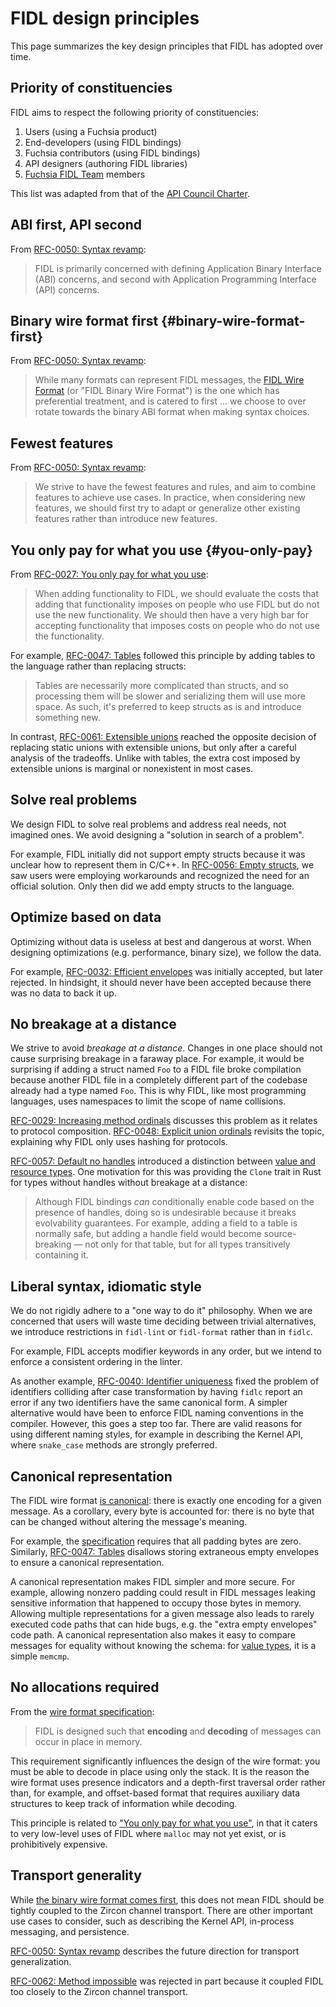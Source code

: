 # FIDL design principles

This page summarizes the key design principles that FIDL has adopted over time.

## Priority of constituencies

FIDL aims to respect the following priority of constituencies:

1. Users (using a Fuchsia product)
2. End-developers (using FIDL bindings)
3. Fuchsia contributors (using FIDL bindings)
4. API designers (authoring FIDL libraries)
5. [Fuchsia FIDL Team] members

This list was adapted from that of the [API Council Charter].

## ABI first, API second

From [RFC-0050: Syntax revamp][rfc-0050-principles]:

> FIDL is primarily concerned with defining Application Binary Interface (ABI)
> concerns, and second with Application Programming Interface (API) concerns.

## Binary wire format first {#binary-wire-format-first}

From [RFC-0050: Syntax revamp][rfc-0050-binary-wire-format-first]:

> While many formats can represent FIDL messages, the [FIDL Wire
> Format][wire-format] (or "FIDL Binary Wire Format") is the one which has
> preferential treatment, and is catered to first ... we choose to over rotate
> towards the binary ABI format when making syntax choices.

## Fewest features

From [RFC-0050: Syntax revamp][rfc-0050-fewest-features]:

> We strive to have the fewest features and rules, and aim to combine features
> to achieve use cases. In practice, when considering new features, we should
> first try to adapt or generalize other existing features rather than introduce
> new features.

## You only pay for what you use {#you-only-pay}

From [RFC-0027: You only pay for what you use][rfc-0027]:

> When adding functionality to FIDL, we should evaluate the costs that adding
> that functionality imposes on people who use FIDL but do not use the new
> functionality. We should then have a very high bar for accepting functionality
> that imposes costs on people who do not use the functionality.

For example, [RFC-0047: Tables][rfc-0047-motivation] followed this principle by
adding tables to the language rather than replacing structs:

> Tables are necessarily more complicated than structs, and so processing them
> will be slower and serializing them will use more space. As such, it's
> preferred to keep structs as is and introduce something new.

In contrast, [RFC-0061: Extensible unions][rfc-0061-pros-and-cons] reached the
opposite decision of replacing static unions with extensible unions, but only
after a careful analysis of the tradeoffs. Unlike with tables, the extra cost
imposed by extensible unions is marginal or nonexistent in most cases.

## Solve real problems

We design FIDL to solve real problems and address real needs, not imagined ones.
We avoid designing a "solution in search of a problem".

For example, FIDL initially did not support empty structs because it was unclear
how to represent them in C/C++. In [RFC-0056: Empty structs][rfc-0056], we saw
users were employing workarounds and recognized the need for an official
solution. Only then did we add empty structs to the language.

## Optimize based on data

Optimizing without data is useless at best and dangerous at worst. When
designing optimizations (e.g. performance, binary size), we follow the data.

For example, [RFC-0032: Efficient envelopes][rfc-0032] was initially accepted,
but later rejected. In hindsight, it should never have been accepted because
there was no data to back it up.

## No breakage at a distance

We strive to avoid _breakage at a distance_. Changes in one place should not
cause surprising breakage in a faraway place. For example, it would be
surprising if adding a struct named `Foo` to a FIDL file broke compilation
because another FIDL file in a completely different part of the codebase already
had a type named `Foo`. This is why FIDL, like most programming languages, uses
namespaces to limit the scope of name collisions.

[RFC-0029: Increasing method ordinals][rfc-0029-breakage-at-a-distance]
discusses this problem as it relates to protocol composition. [RFC-0048:
Explicit union ordinals][rfc-0048-hashing-only-for-protocols] revisits the
topic, explaining why FIDL only uses hashing for protocols.

[RFC-0057: Default no handles][rfc-0057] introduced a distinction between [value
and resource types][lang-resource]. One motivation for this was providing the
`Clone` trait in Rust for types without handles without breakage at a distance:

> Although FIDL bindings _can_ conditionally enable code based on the presence
> of handles, doing so is undesirable because it breaks evolvability guarantees.
> For example, adding a field to a table is normally safe, but adding a handle
> field would become source-breaking &mdash; not only for that table, but for
> all types transitively containing it.

## Liberal syntax, idiomatic style

We do not rigidly adhere to a "one way to do it" philosophy. When we are
concerned that users will waste time deciding between trivial alternatives, we
introduce restrictions in `fidl-lint` or `fidl-format` rather than in `fidlc`.

<!-- TODO(fxbug.dev/74753): Say "the linter enforces an ordering" when it is true. -->
For example, FIDL accepts modifier keywords in any order, but we intend to
enforce a consistent ordering in the linter.

As another example, [RFC-0040: Identifier uniqueness][rfc-0040] fixed the
problem of identifiers colliding after case transformation by having `fidlc`
report an error if any two identifiers have the same canonical form. A simpler
alternative would have been to enforce FIDL naming conventions in the compiler.
However, this goes a step too far. There are valid reasons for using different
naming styles, for example in describing the Kernel API, where `snake_case`
methods are strongly preferred.

## Canonical representation

The FIDL wire format [is canonical][wire-format-dual-forms]: there is exactly
one encoding for a given message. As a corollary, every byte is accounted for:
there is no byte that can be changed without altering the message's meaning.

For example, the [specification][wire-format-padding] requires that all padding
bytes are zero. Similarly, [RFC-0047: Tables][rfc-0047-wire-format] disallows
storing extraneous empty envelopes to ensure a canonical representation.

A canonical representation makes FIDL simpler and more secure. For example,
allowing nonzero padding could result in FIDL messages leaking sensitive
information that happened to occupy those bytes in memory. Allowing multiple
representations for a given message also leads to rarely executed code paths
that can hide bugs, e.g. the "extra empty envelopes" code path. A canonical
representation also makes it easy to compare messages for equality without
knowing the schema: for [value types][lang-resource], it is a simple `memcmp`.

## No allocations required

From the [wire format specification][wire-format-dual-forms]:

> FIDL is designed such that **encoding** and **decoding** of messages can occur
> in place in memory.

This requirement significantly influences the design of the wire format: you
must be able to decode in place using only the stack. It is the reason the wire
format uses presence indicators and a depth-first traversal order rather than,
for example, and offset-based format that requires auxiliary data structures to
keep track of information while decoding.

This principle is related to ["You only pay for what you use"](#you-only-pay),
in that it caters to very low-level uses of FIDL where `malloc` may not yet
exist, or is prohibitively expensive.

## Transport generality

While [the binary wire format comes first](#binary-wire-format-first), this does
not mean FIDL should be tightly coupled to the Zircon channel transport. There
are other important use cases to consider, such as describing the Kernel API,
in-process messaging, and persistence.

[RFC-0050: Syntax revamp][rfc-0050-transport-generalization] describes the
future direction for transport generalization.

[RFC-0062: Method impossible][rfc-0062] was rejected in part because it coupled
FIDL too closely to the Zircon channel transport.

<!-- link labels -->
[API Council Charter]: /docs/contribute/governance/api_council.md#values
[Fuchsia FIDL Team]: /src/fidl/OWNERS
[lang-resource]: /docs/reference/fidl/language/language.md#value-vs-resource
[wire-format]: /docs/reference/fidl/language/wire-format
[wire-format-dual-forms]: /docs/reference/fidl/language/wire-format#dual-forms
[wire-format-padding]: /docs/reference/fidl/language/wire-format#padding
[rfc-0027]: /docs/contribute/governance/rfcs/0027_you_only_pay_what_you_use.md
[rfc-0029-breakage-at-a-distance]: /docs/contribute/governance/rfcs/0029_increasing_method_ordinals.md#breakage-at-a-distance
[rfc-0029]: /docs/contribute/governance/rfcs/0029_increasing_method_ordinals.md
[rfc-0032]: /docs/contribute/governance/rfcs/0032_efficient_envelopes.md
[rfc-0040]: /docs/contribute/governance/rfcs/0040_identifier_uniqueness.md
[rfc-0047-motivation]: /docs/contribute/governance/rfcs/0047_tables.md#motivation
[rfc-0047-wire-format]: /docs/contribute/governance/rfcs/0047_tables.md#wire-format
[rfc-0048-hashing-only-for-protocols]: /docs/contribute/governance/rfcs/0048_explicit_union_ordinals.md#hashing-only-for-protocols
[rfc-0050-binary-wire-format-first]: /docs/contribute/governance/rfcs/0050_syntax_revamp.md#binary-wire-format-first
[rfc-0050-fewest-features]: /docs/contribute/governance/rfcs/0050_syntax_revamp.md#fewest-features
[rfc-0050-principles]: /docs/contribute/governance/rfcs/0050_syntax_revamp.md#principles
[rfc-0050-transport-generalization]: /docs/contribute/governance/rfcs/0050_syntax_revamp.md#transport-generalization
[rfc-0056]: /docs/contribute/governance/rfcs/0056_empty_structs.md
[rfc-0057]: /docs/contribute/governance/rfcs/0057_default_no_handles.md
[rfc-0061-pros-and-cons]: /docs/contribute/governance/rfcs/0061_extensible_unions.md#pros-and-cons
[rfc-0062]: /docs/contribute/governance/rfcs/0062_method_impossible.md
